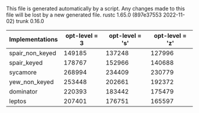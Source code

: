 This file is generated automatically by a script.
Any changes made to this file will be lost by a new generated file.
rustc 1.65.0 (897e37553 2022-11-02)
trunk 0.16.0

| Implementations | opt-level = 3 | opt-level = 's' | opt-level = 'z' |
|-----------------|---------------------|-----------------|-----------------|
| spair_non_keyed  | 149185 | 137248 | 127996 |
| spair_keyed  | 178767 | 152966 | 140688 |
| sycamore  | 268994 | 234409 | 230779 |
| yew_non_keyed  | 253448 | 202661 | 192372 |
| dominator  | 220393 | 183442 | 175479 |
| leptos  | 207401 | 176751 | 165597 |
